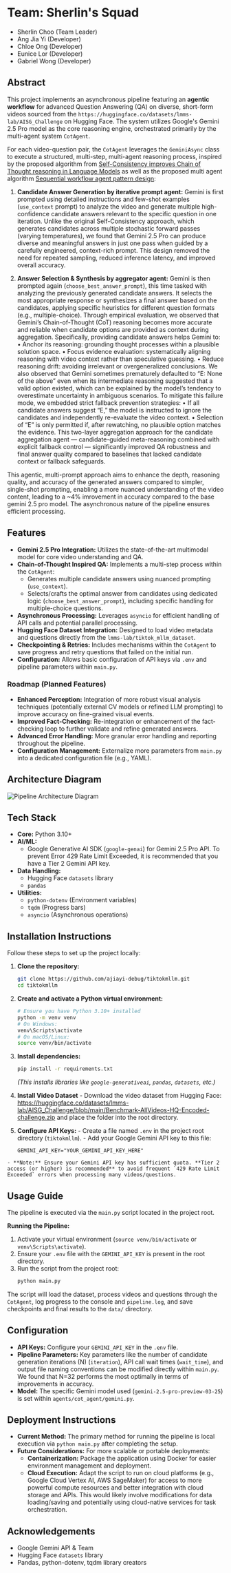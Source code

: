 # Team: Sherlin's Squad

- Sherlin Choo (Team Leader)
- Ang Jia Yi (Developer)
- Chloe Ong (Developer)
- Eunice Lor (Developer)
- Gabriel Wong (Developer)

## Abstract

This project implements an asynchronous pipeline featuring an **agentic workflow** for advanced Question Answering (QA) on diverse, short-form videos sourced from the `https://huggingface.co/datasets/lmms-lab/AISG_Challenge` on Hugging Face. The system utilizes Google's Gemini 2.5 Pro model as the core reasoning engine, orchestrated primarily by the multi-agent system `CotAgent`.

For each video-question pair, the `CotAgent` leverages the `GeminiAsync` class to execute a structured, multi-step, multi-agent reasoning process, inspired by the proposed algorithm from [Self-Consistency improves Chain of Thought reasoning in Language Models](https://arxiv.org/abs/2203.11171) as well as the proposed multi agent algorithm [Sequential workflow agent pattern design](https://microsoft.github.io/autogen/stable/user-guide/core-user-guide/design-patterns/sequential-workflow.html):

1.  **Candidate Answer Generation by iterative prompt agent:** Gemini is first prompted using detailed instructions and few-shot examples (`use_context` prompt) to analyze the video and generate multiple high-confidence candidate answers relevant to the specific question in one iteration. Unlike the original Self-Consistency approach, which generates candidates across multiple stochastic forward passes (varying temperatures), we found that Gemini 2.5 Pro can produce diverse and meaningful answers in just one pass when guided by a carefully engineered, context-rich prompt. This design removed the need for repeated sampling, reduced inference latency, and improved overall accuracy. 

2.  **Answer Selection & Synthesis by aggregator agent:** Gemini is then prompted again (`choose_best_answer_prompt`), this time tasked with analyzing the previously generated candidate answers. It selects the most appropriate response or synthesizes a final answer based on the candidates, applying specific heuristics for different question formats (e.g., multiple-choice). Through empirical evaluation, we observed that Gemini’s Chain-of-Thought (CoT) reasoning becomes more accurate and reliable when candidate options are provided as context during aggregation. Specifically, providing candidate answers helps Gemini to:
	•	Anchor its reasoning: grounding thought processes within a plausible solution space.
	•	Focus evidence evaluation: systematically aligning reasoning with video context rather than speculative guessing.
	•	Reduce reasoning drift: avoiding irrelevant or overgeneralized conclusions.
We also observed that Gemini sometimes prematurely defaulted to “E: None of the above” even when its intermediate reasoning suggested that a valid option existed, which can be explained by the model’s tendency to overestimate uncertainty in ambiguous scenarios.
To mitigate this failure mode, we embedded strict fallback prevention strategies:
	•	If all candidate answers suggest “E,” the model is instructed to ignore the candidates and independently re-evaluate the video context.
	•	Selection of “E” is only permitted if, after rewatching, no plausible option matches the evidence.
This two-layer aggregation approach for the candidate aggregation agent — candidate-guided meta-reasoning combined with explicit fallback control — significantly improved QA robustness and final answer quality compared to baselines that lacked candidate context or fallback safeguards.

This agentic, multi-prompt approach aims to enhance the depth, reasoning quality, and accuracy of the generated answers compared to simpler, single-shot prompting, enabling a more nuanced understanding of the video content, leading to a ~4% imrovement in accuracy compared to the base gemini 2.5 pro model. The asynchronous nature of the pipeline ensures efficient processing.

## Features

- **Gemini 2.5 Pro Integration:** Utilizes the state-of-the-art multimodal model for core video understanding and QA.
- **Chain-of-Thought Inspired QA:** Implements a multi-step process within the `CotAgent`:
  - Generates multiple candidate answers using nuanced prompting (`use_context`).
  - Selects/crafts the optimal answer from candidates using dedicated logic (`choose_best_answer_prompt`), including specific handling for multiple-choice questions.
- **Asynchronous Processing:** Leverages `asyncio` for efficient handling of API calls and potential parallel processing.
- **Hugging Face Dataset Integration:** Designed to load video metadata and questions directly from the `lmms-lab/tiktok_mllm_dataset`.
- **Checkpointing & Retries:** Includes mechanisms within the `CotAgent` to save progress and retry questions that failed on the initial run.
- **Configuration:** Allows basic configuration of API keys via `.env` and pipeline parameters within `main.py`.

### Roadmap (Planned Features)

- **Enhanced Perception:** Integration of more robust visual analysis techniques (potentially external CV models or refined LLM prompting) to improve accuracy on fine-grained visual events.
- **Improved Fact-Checking:** Re-integration or enhancement of the fact-checking loop to further validate and refine generated answers.
- **Advanced Error Handling:** More granular error handling and reporting throughout the pipeline.
- **Configuration Management:** Externalize more parameters from `main.py` into a dedicated configuration file (e.g., YAML).

## Architecture Diagram

![Pipeline Architecture Diagram](public/architecture_diagram.jpg)

## Tech Stack

- **Core:** Python 3.10+
- **AI/ML:**
  - Google Generative AI SDK (`google-genai`) for Gemini 2.5 Pro API. To prevent Error 429 Rate Limit Exceeded, it is recommended that you have a Tier 2 Gemini API key.
- **Data Handling:**
  - Hugging Face `datasets` library
  - `pandas`
- **Utilities:**
  - `python-dotenv` (Environment variables)
  - `tqdm` (Progress bars)
  - `asyncio` (Asynchronous operations)

## Installation Instructions

Follow these steps to set up the project locally:

1.  **Clone the repository:**

    ```bash
    git clone https://github.com/ajiayi-debug/tiktokmllm.git
    cd tiktokmllm
    ```

2.  **Create and activate a Python virtual environment:**

    ```bash
    # Ensure you have Python 3.10+ installed
    python -m venv venv
    # On Windows:
    venv\Scripts\activate
    # On macOS/Linux:
    source venv/bin/activate
    ```

3.  **Install dependencies:**

    ```bash
    pip install -r requirements.txt
    ```

    _(This installs libraries like `google-generativeai`, `pandas`, `datasets`, etc.)_

4.   **Install Video Dataset**
    - Download the video dataset from Hugging Face: https://huggingface.co/datasets/lmms-lab/AISG_Challenge/blob/main/Benchmark-AllVideos-HQ-Encoded-challenge.zip and place the folder into the root directory.

5.   **Configure API Keys:**
    - Create a file named `.env` in the project root directory (`tiktokmllm`).
    - Add your Google Gemini API key to this file:
      ```dotenv
      GEMINI_API_KEY="YOUR_GEMINI_API_KEY_HERE"
      ```
    - **Note:** Ensure your Gemini API key has sufficient quota. **Tier 2 access (or higher) is recommended** to avoid frequent `429 Rate Limit Exceeded` errors when processing many videos/questions.
     
## Usage Guide

The pipeline is executed via the `main.py` script located in the project root.

**Running the Pipeline:**

1.  Activate your virtual environment (`source venv/bin/activate` or `venv\Scripts\activate`).
2.  Ensure your `.env` file with the `GEMINI_API_KEY` is present in the root directory.
3.  Run the script from the project root:
    ```bash
    python main.py
    ```

The script will load the dataset, process videos and questions through the `CotAgent`, log progress to the console and `pipeline.log`, and save checkpoints and final results to the `data/` directory.

## Configuration

- **API Keys:** Configure your `GEMINI_API_KEY` in the `.env` file.
- **Pipeline Parameters:** Key parameters like the number of candidate generation iterations (N) (`iteration`), API call wait times (`wait_time`), and output file naming conventions can be modified directly within `main.py`. We found that N=32 performs the most optimally in terms of improvements in accuracy.
- **Model:** The specific Gemini model used (`gemini-2.5-pro-preview-03-25`) is set within `agents/cot_agent/gemini.py`.

## Deployment Instructions

- **Current Method:** The primary method for running the pipeline is local execution via `python main.py` after completing the setup.
- **Future Considerations:** For more scalable or portable deployments:
  - **Containerization:** Package the application using Docker for easier environment management and deployment.
  - **Cloud Execution:** Adapt the script to run on cloud platforms (e.g., Google Cloud Vertex AI, AWS SageMaker) for access to more powerful compute resources and better integration with cloud storage and APIs. This would likely involve modifications for data loading/saving and potentially using cloud-native services for task orchestration.

## Acknowledgements

- Google Gemini API & Team
- Hugging Face `datasets` library
- Pandas, python-dotenv, tqdm library creators
